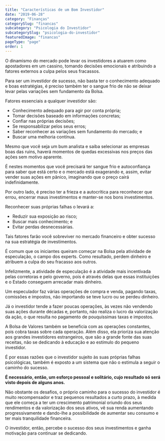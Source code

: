 ```yaml
---
title: "Características de um Bom Investidor"
date: "2019-06-28"
category: "Finanças"
categorySlug: "financas"
subcategory: "Psicologia do Investidor"
subcategorySlug: "psicologia-do-investidor"
featuredImage: "financas"
pageType: "page"
order: 1
---
```


O dinamismo do mercado pode levar os investidores a atuarem como apostadores em um cassino, tomando decisões emocionais e atribuindo a fatores externos a culpa pelos seus fracassos.

Para ser um investidor de sucesso, não basta ter o conhecimento adequado e boas estratégias, é preciso também ter o sangue frio de não se deixar levar pelas variações sem fundamento da Bolsa.

Fatores essenciais a qualquer investidor são:

- Conhecimento adequado para agir por conta própria;
- Tomar decisões baseado em informações concretas;
- Confiar nas próprias decisões;
- Se responsabilizar pelos seus erros;
- Saber reconhecer as variações sem fundamento do mercado; e
- Buscar uma melhoria contínua.

Mesmo que você seja um bum analista e saiba selecionar as empresas boas das ruins, haverá momentos de quedas excessivas nos preços das ações sem motivo aparente.

É nestes momentos que você precisará ter sangue frio e autoconfiança para saber que está certo e o mercado está exagerando e, assim, evitar vender suas ações em pânico, imaginando que o preço cairá indefinidamente.

Por outro lado, é preciso ter a frieza e a autocrítica para reconhecer que errou, encerrar maus investimentos e manter-se nos bons investimentos.

Reconhecer suas próprias falhas o levará a:
- Reduzir sua exposição ao risco;
- Buscar mais conhecimento; e
- Evitar perdas desnecessárias.

Tais fatores farão você sobreviver no mercado financeiro e obter sucesso na sua estratégia de investimentos.

É comum que os iniciantes queiram começar na Bolsa pela atividade de especulação, o campo dos experts. Como resultado, perdem dinheiro e atribuem a culpa do seu fracasso aos outros. 

Infelizmente, a atividade de especulação é a atividade mais incentivada pelas corretoras e pelo governo, pois é através delas que essas instituições e o Estado conseguem arrecadar mais dinheiro.

Um especulador faz várias operações de compra e venda, pagando taxas, comissões e impostos, não importando se teve lucro ou se perdeu dinheiro.

Já o investidor tende a fazer poucas operações, às vezes não vendendo suas ações durante décadas e, portanto, não realiza o lucro da valorização da ação, o que resulta no pagamento de pouquíssimas taxas e impostos.

A Bolsa de Valores também se beneficia com as operações constantes, pois cobra taxas sobre cada operação. Além disso, ela prioriza sua atenção aos grandes investidores estrangeiros, que são a grande fonte das suas receitas, não se dedicando à educação e ao estímulo do pequeno investidor.

É por essas razões que o investidor sujeito às suas próprias falhas psicológicas, também é exposto a um sistema que não o estimula a seguir o caminho do sucesso.

**É necessário, então, um esforço pessoal e solitário, cujo resultado só será visto depois de alguns anos.**

Não obstante os desafios, o próprio caminho para o sucesso do investidor é muito recompensador e traz pequenos resultados a curto prazo, à medida que ele começa a ter um crescimento patrimonial oriundo dos seus rendimentos e da valorização dos seus ativos, vê sua renda aumentando progressivamente e dando-lhe a possibilidade de aumentar seu consumo e ter mais tranquilidade financeira.

O investidor, então, percebe o sucesso dos seus investimentos e ganha motivação para continuar se dedicando.
